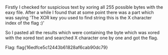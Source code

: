 Firstly I checked for suspicious text by xoring all 255 possible bytes with the eaxy file. After a while I found that at some point there was a part which was saying 
'The XOR key you used to find string this is the X character index of the flag :)' 

So I pasted all the results which were containing the byte which was xored with the xored text and searched X character one by one and got the flag.

Flag: flag{16edfce5c12443b61828af6cab90dc79}